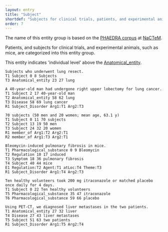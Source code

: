 ```yaml
---
layout: entry
title: "Subject"
shortdef: "Subjects for clinical trials, patients, and experimental animals (PHAEDRA)"
order: 7
---
```


The name of this entity group is based on the <a href="http://www.nactem.ac.uk/PHAEDRA/">PHAEDRA corpus</a> at <a href="http://www.nactem.ac.uk/">NaCTeM</a>.

<!--
-->

Patients, and subjects for clinical trials, and experimental animals, such as mice, are categorized into this entity group.

This entity indicates 'individual level' above the [Anatomical_entity]().

~~~ ann
Subjects who underwent lung resect.
T1 Subject 0 8 Subjects
T3 Anatomical_entity 23 27 lung
~~~
~~~ ann
A 40-year-old man had undergone right upper lobectomy for lung cancer.
T1 Subject 2 17 40-year-old man
T2 Anatomical_entity 58 62 lung
T3 Disease 58 69 lung cancer
R1 Subject_Disorder Arg1:T1 Arg2:T3
~~~
~~~ ann
70 subjects (50 men and 20 women; mean age, 63.1 y)
T1 Subject 0 11 70 subjects
T2 Subject 13 19 50 men
T3 Subject 24 32 20 women
R1 member_of Arg1:T2 Arg2:T1
R2 member_of Arg1:T3 Arg2:T1
~~~
~~~ ann
Bleomycin-induced pulmonary fibrosis in mice.
T1 Pharmacological_substance 0 9 Bleomycin
T2 Regulation 10 17 induced
T3 Symptom 18 36 pulmonary fibrosis
T4 Subject 40 44 mice
E1 Regulation:T2 Agent:T1 atLoc:T4 Theme:T3
R1 Subject_Disorder Arg1:T4 Arg2:T3
~~~

~~~ ann
Ten healthy volunteers took 200 mg itraconazole or matched placebo once daily for 4 days.
T1 Subject 0 22 Ten healthy volunteers
T5 Pharmacological_substance 35 47 itraconazole
T6 Pharmacological_substance 59 66 placebo
~~~

~~~ ann
Using PET-CT, we diagnosed liver metastases in the two patients.
T1 Anatomical_entity 27 32 liver
T4 Disease 27 43 liver metastases
T5 Subject 51 63 two patients
R1 Subject_Disorder Arg1:T5 Arg2:T4
~~~

<!-- details -->
